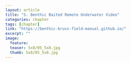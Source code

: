```yaml
---
layout: article
title: "5. Benthic Baited Remote Underwater Video"
categories: chapter
tags: [chapter]
link: "https://benthic-bruvs-field-manual.github.io/"
excerpt: ""
image:
  feature: 
  teaser: 5x8/05_5x8.jpg
  thumb: 5x8/05_5x8.jpg
---
```

